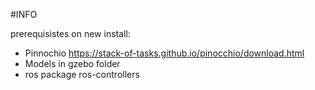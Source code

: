 #INFO

prerequisistes on new install:
- Pinnochio https://stack-of-tasks.github.io/pinocchio/download.html
- Models in gzebo folder
- ros package ros-controllers
